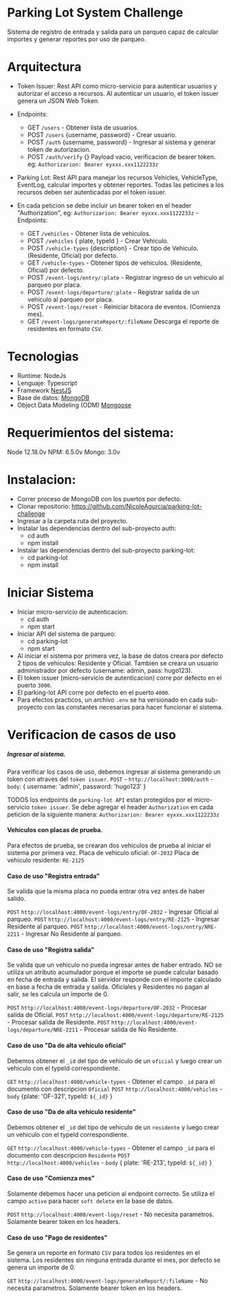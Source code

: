 # Parking Lot System Challenge

Sistema de registro de entrada y salida para un parqueo capaz de calcular importes y generar reportes por uso de parqueo.

# Arquitectura

- Token Issuer: Rest API como micro-servicio para autenticar usuarios y autorizar el acceso a recursos. Al autenticar un usuario, el token issuer genera un JSON Web Token. 
- Endpoints: 
    - GET `/users` - Obtener lista de usuarios.
    - POST `/users` {username, password} - Crear usuario.
    - POST `/auth` {username, password} - Ingresar al sistema y generar token de autorizacion.
    - POST `/auth/verify` {} Payload vacio, verificacion de bearer token. eg: `Authorizarion: Bearer eyxxx.xxx1122233z`

- Parking Lot: Rest API para manejar los recursos Vehicles, VehicleType, EventLog, calcular importes y obtener reportes. Todas las peticines a los recursos deben ser autenticadas por el token issuer. 
- En cada peticion se debe incluir un bearer token en el header "Authorization", eg: `Authorizarion: Bearer eyxxx.xxx1122233z`
-Endpoints: 
    - GET `/vehicles`  - Obtener lista de vehiculos.
    - POST `/vehicles`  { plate, typeId } - Crear Vehiculo.
    - POST `/vehicle-types` {description} - Crear tipo de Vehiculo. (Residente, Oficial) por defecto.
    - GET  `/vehicle-types` - Obtener tipos de vehiculos. (Residente, Oficial) por defecto.
    - POST `/event-logs/entry/:plate` - Registrar ingreso de un vehiculo al parqueo por placa.
    - POST `/event-logs/departure/:plate` - Registrar salida de un vehiculo al parqueo por placa.
    - POST `/event-logs/reset` - Reiniciar bitacora de eventos. (Comienza mes).
    - GET  `/event-logs/generateReport/:fileName`  Descarga el reporte de residentes en formato `CSV`.

# Tecnologias
- Runtime: NodeJs
- Lenguaje: Typescript
- Framework [NestJS](https://nestjs.com)
- Base de datos: [MongoDB](https://www.mongodb.com/es)
- Object Data Modeling (ODM) [Mongoose](https://mongoosejs.com)

# Requerimientos del sistema: 
Node 12.18.0v
NPM: 6.5.0v
Mongo: 3.0v

# Instalacion: 

- Correr proceso de MongoDB con los puertos por defecto.
- Clonar repositorio:  https://github.com/NicoleAgurcia/parking-lot-challenge
- Ingresar a la carpeta ruta del proyecto.
- Instalar las dependencias dentro del sub-proyecto auth: 
    - cd auth 
    - npm install
- Instalar las dependencias dentro del sub-proyecto parking-lot:
    - cd parking-lot
    - npm install

# Iniciar Sistema
- Iniciar micro-servicio de autenticacion:
    - cd auth 
    - npm start
- Iniciar API del sistema de parqueo:
    - cd parking-lot
    - npm start
- Al iniciar el sistema por primera vez, la base de datos creara por defecto 2 tipos de vehiculos: Residente y Oficial. Tambien se creara un usuario administrador por defecto (username: admin, pass: hugo123).
- El token issuer (micro-servicio de autenticacion) corre por defecto en el puerto `3000`.
- El parking-lot API corre por defecto en el puerto `4000`.
- Para efectos practicos, un archivo `.env` se ha versionado en cada sub-proyecto con las constantes necesarias para hacer funcionar el sistema.

# Verificacion de casos de uso
##### Ingresar al sistema.

Para verificar los casos de uso, debemos ingresar al sistema generando un token con atraves del `token issuer`. 
`POST` - `http://localhost:3000/auth`  - `body`: { username: 'admin', password: 'hugo123' }

TODOS los endpoints de `parking-lot API` estan protegidos por el micro-servicio `token issuer`. Se debe agregar el header `Authorization` en cada peticion de la siguiente manera: `Authorizarion: Bearer eyxxx.xxx1122233z`

#### Vehiculos con placas de prueba.
Para efectos de prueba, se crearan dos vehiculos de prueba al iniciar el sistema por primera vez.
Placa de vehiculo oficial: `OF-2032`
Placa de vehiculo residente: `RE-2125`

#### Caso de uso "Registra entrada" 

Se valida que la misma placa no pueda entrar otra vez antes de haber salido.

`POST` `http://localhost:4000/event-logs/entry/OF-2032`  -  Ingresar Oficial al parqueo.
`POST` `http://localhost:4000/event-logs/entry/RE-2125`  -  Ingresar Residente al parqueo.
`POST` `http://localhost:4000/event-logs/entry/NRE-2211` -  Ingresar No Residente al parqueo.


#### Caso de uso "Registra salida" 

Se valida que un vehiculo no pueda ingresar antes de haber entrado. NO se utiliza un atributo acumulador porque el importe se puede calcular
basado en fecha de entrada y salida. El servidor responde con el importe calculado en base a fecha de entrada y salida. Oficiales y Residentes
no pagan al salir, se les calcula un importe de 0.

`POST` `http://localhost:4000/event-logs/departure/OF-2032`  - Procesar salida de Oficial.
`POST` `http://localhost:4000/event-logs/departure/RE-2125`  - Procesar salida de Residente.
`POST` `http://localhost:4000/event-logs/departure/NRE-2211` - Procesar salida de No Residente.


#### Caso de uso "Da de alta vehículo oficial" 
Debemos obtener el `_id` del tipo de vehiculo de un `oficial` y luego crear un vehiculo con el typeId correspondiente.

`GET` `http://localhost:4000/vehicle-types` - Obtener el campo `_id` para el documento con descripcion `Oficial`
`POST` `http://localhost:4000/vehicles` - `body` {plate: 'OF-321', typeId: `${_id}` }

#### Caso de uso "Da de alta vehículo residente" 
Debemos obtener el `_id` del tipo de vehiculo de un `residente` y luego crear un vehiculo con el typeId correspondiente.

`GET` `http://localhost:4000/vehicle-types` - Obtener el campo `_id` para el documento con descripcion `Residente`
`POST` `http://localhost:4000/vehicles` - `body` { plate: 'RE-213', typeId: `${_id}` }

#### Caso de uso "Comienza mes"
 Solamente debemos hacer una peticion al endpoint correcto. Se utiliza el campo `active` para hacer `soft delete` en la base de datos.
 
 `POST` `http://localhost:4000/event-logs/reset` - No necesita parametros. Solamente bearer token en los headers.
 
 #### Caso de uso "Pago de residentes"
 Se genera un reporte en formato `CSV` para todos los residentes en el sistema. Los residentes sin ninguna entrada durante el mes, por defecto se
 genera un importe de 0.
 
 `GET` `http://localhost:4000/event-logs/generateReport/:fileName` - No necesita parametros. Solamente bearer token en los headers.
 

